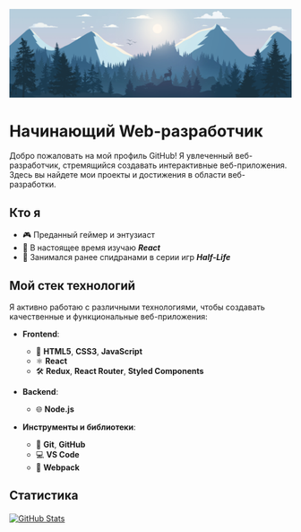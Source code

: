 <p align="center">
  <img src="photo/main_1.jpg" alt="Profile Image">
</p>

# Начинающий Web-разработчик
Добро пожаловать на мой профиль GitHub! Я увлеченный веб-разработчик, стремящийся создавать интерактивные веб-приложения. Здесь вы найдете мои проекты и достижения в области веб-разработки.

## Кто я

- 🎮 Преданный геймер и энтузиаст
- 🌱 В настоящее время изучаю ***React***
- 💨 Занимался ранее спидранами в серии игр ***Half-Life***

## Мой стек технологий

Я активно работаю с различными технологиями, чтобы создавать качественные и функциональные веб-приложения:

- **Frontend**:  
  - 🎨 **HTML5**, **CSS3**, **JavaScript**
  - ⚛️ **React**
  - 🛠 **Redux**, **React Router**, **Styled Components**
  
- **Backend**:
  - 🌐 **Node.js**
  
- **Инструменты и библиотеки**:
  - 🧰 **Git**, **GitHub**
  - 💻 **VS Code**
  - 🔨 **Webpack**

## Статистика

<a href="https://github-readme-stats.vercel.app/api?username=gaminghackintosh&hide=contribs,prs">
  <img align="center" src="https://github-readme-stats.vercel.app/api?username=gaminghackintosh&show_icons=true&theme=gruvbox&hide=prs&count_private=true" alt="GitHub Stats" />
</a>
